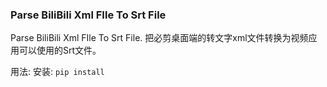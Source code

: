 ### Parse BiliBili Xml FIle To Srt File
Parse BiliBili Xml FIle To Srt File. 把必剪桌面端的转文字xml文件转换为视频应用可以使用的Srt文件。

用法:
安装: `pip install `